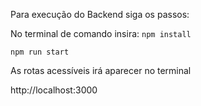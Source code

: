 Para execução do Backend siga os passos:

No terminal de comando insira:
`npm install`

`npm run start`

As rotas acessíveis irá aparecer no terminal

http://localhost:3000

